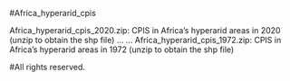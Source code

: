 #Africa_hyperarid_cpis

Africa_hyperarid_cpis_2020.zip: CPIS in Africa’s hyperarid areas in 2020 (unzip to obtain the shp file)
…
…
Africa_hyperarid_cpis_1972.zip: CPIS in Africa’s hyperarid areas in 1972 (unzip to obtain the shp file)

#All rights reserved.
